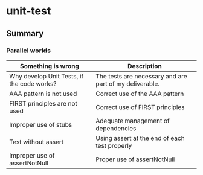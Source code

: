 # unit-test
## Summary
### Parallel worlds
| Something is wrong                         | Description                                             |
|--------------------------------------------|---------------------------------------------------------|
| Why develop Unit Tests, if the code works? | The tests are necessary and are part of my deliverable. |
| AAA pattern is not used                    | Correct use of the AAA pattern                          |
| FIRST principles are not used              | Correct use of FIRST principles                         |
| Improper use of stubs                      | Adequate management of dependencies                     |
| Test without assert                        | Using assert at the end of each test properly           |
| Improper use of assertNotNull              | Proper use of assertNotNull                             |


